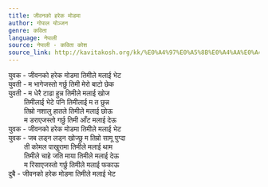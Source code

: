 ```yaml
---
title: जीवनको हरेक मोडमा
author: गोपाल योञ्जन
genre: कविता
language: नेपाली
source: नेपाली - कविता कोश
source_link: http://kavitakosh.org/kk/%E0%A4%97%E0%A5%8B%E0%A4%AA%E0%A4%BE%E0%A4%B2_%E0%A4%AF%E0%A5%8B%E0%A4%9E%E0%A5%8D%E0%A4%9C%E0%A4%A8
---
```


युवक - जीवनको हरेक मोडमा तिमीले मलाई भेट  
युवती - म भागेजस्तो गर्छु तिमी मेरो बाटो छेक  
युवती - म धेरै टाढा हुन्न तिमीले मलाई खोज  
        तिमीलाई भेटे पनि तिमीलाई म त छुन्न  
        तिम्रो नशालु हातले तिमीले मलाई छोऊ  
        म डराएजस्तो गर्छु तिमी आँट मलाई देऊ  
युवक - जीवनको हरेक मोडमा तिमीले मलाई भेट  
युवक - जब लड्न लड्न खोज्छु म तिम्रो सामू पुग्दा  
        ती कोमल पाखुरामा तिमीले मलाई थाम  
        तिमीले चाहे जति माया तिमीले मलाई देऊ  
        म रिसाएजस्तो गर्छु तिमीले मलाई फकाऊ  
दुबै - जीवनको हरेक मोडमा तिमीले मलाई भेट
